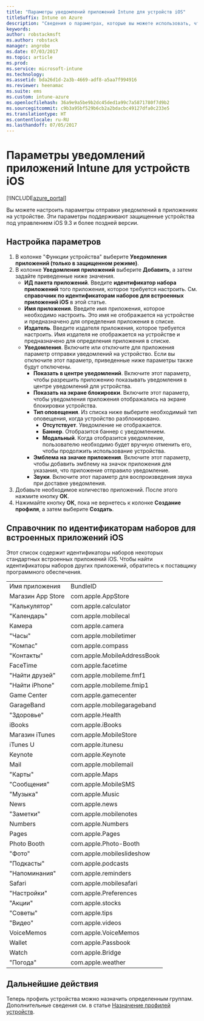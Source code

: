 ```yaml
---
title: "Параметры уведомлений приложений Intune для устройств iOS"
titleSuffix: Intune on Azure
description: "Сведения о параметрах, которые вы можете использовать, чтобы управлять уведомлениями приложений для устройств iOS.\""
keywords: 
author: robstackmsft
ms.author: robstack
manager: angrobe
ms.date: 07/03/2017
ms.topic: article
ms.prod: 
ms.service: microsoft-intune
ms.technology: 
ms.assetid: bda26d1d-2a3b-4669-adf8-a5aa7f994916
ms.reviewer: heenamac
ms.suite: ems
ms.custom: intune-azure
ms.openlocfilehash: 36a9e9a5be9b2dc45ded1a99c7a5871780f7d9b2
ms.sourcegitcommit: c9b3a95bf529b6cb2a2bdacbc49127dfa0c233e5
ms.translationtype: HT
ms.contentlocale: ru-RU
ms.lasthandoff: 07/05/2017
---
```

# <a name="intune-app-notifications-settings-for-ios-devices"></a>Параметры уведомлений приложений Intune для устройств iOS

[!INCLUDE[azure_portal](./includes/azure_portal.md)]

Вы можете настроить параметры отправки уведомлений в приложениях на устройстве. Эти параметры поддерживают защищенные устройства под управлением iOS 9.3 и более поздней версии.

## <a name="configure-settings"></a>Настройка параметров

1. В колонке "Функции устройства" выберите **Уведомления приложений (только в защищенном режиме)**.
2. В колонке **Уведомления приложений** выберите **Добавить**, а затем задайте приведенные ниже значения.
    - **ИД пакета приложений**. Введите **идентификатор набора приложений** того приложения, которое требуется настроить. См. **справочник по идентификаторам наборов для встроенных приложений iOS** в этой статье.
    - **Имя приложения**. Введите имя приложения, которое необходимо настроить. Это имя не отображается на устройстве и предназначено для определения приложения в списке.
    - **Издатель**. Введите издателя приложения, которое требуется настроить. Имя издателя не отображается на устройстве и предназначено для определения приложения в списке.
    - **Уведомления**. Включите или отключите для приложения параметр отправки уведомлений на устройство. Если вы отключите этот параметр, приведенные ниже параметры также будут отключены.
        - **Показать в центре уведомлений**. Включите этот параметр, чтобы разрешить приложению показывать уведомления в центре уведомлений для устройства.
        - **Показать на экране блокировки**. Включите этот параметр, чтобы уведомления приложения отображались на экране блокировки устройства.
        - **Тип оповещения**. Из списка ниже выберите необходимый тип оповещения, когда устройство разблокировано.
            - **Отсутствует**. Уведомление не отображается.
            - **Баннер**. Отобразится баннер с уведомлением.
            - **Модальный**. Когда отобразится уведомление, пользователю необходимо будет вручную отменить его, чтобы продолжить использование устройства.
        - **Эмблема на значке приложения**. Включите этот параметр, чтобы добавить эмблему на значок приложения для указания, что приложение отправило уведомление.
        - **Звуки**. Включите этот параметр для воспроизведения звука при доставке уведомления.
3. Добавьте необходимое количество приложений. После этого нажмите кнопку **ОК**.
4. Нажимайте кнопку **ОК**, пока не вернетесь к колонке **Создание профиля**, а затем выберите **Создать**. 


## <a name="bundle-id-reference-for-built-in-ios-apps"></a>Справочник по идентификаторам наборов для встроенных приложений iOS

Этот список содержит идентификаторы наборов некоторых стандартных встроенных приложений iOS. Чтобы найти идентификаторы наборов других приложений, обратитесь к поставщику программного обеспечения. 

|||
|-|-|
|Имя приложения|BundleID|
|Магазин App Store|com.apple.AppStore|
|"Калькулятор"|com.apple.calculator|
|"Календарь"|com.apple.mobilecal|
|Камера|com.apple.camera|
|"Часы"|com.apple.mobiletimer|
|"Компас"|com.apple.compass|
|"Контакты"|com.apple.MobileAddressBook|
|FaceTime|com.apple.facetime|
|"Найти друзей"|com.apple.mobileme.fmf1|
|"Найти iPhone"|com.apple.mobileme.fmip1|
|Game Center|com.apple.gamecenter|
|GarageBand|com.apple.mobilegarageband|
|"Здоровье"|com.apple.Health|
|iBooks|com.apple.iBooks|
|Магазин iTunes|com.apple.MobileStore|
|iTunes U|com.apple.itunesu|
|Keynote|com.apple.Keynote|
|Mail|com.apple.mobilemail|
|"Карты"|com.apple.Maps|
|"Сообщения"|com.apple.MobileSMS|
|"Музыка"|com.apple.Music|
|News|com.apple.news|
|"Заметки"|com.apple.mobilenotes|
|Numbers|com.apple.Numbers|
|Pages|com.apple.Pages|
|Photo Booth|com.apple.Photo-Booth|
|"Фото"|com.apple.mobileslideshow|
|"Подкасты"|com.apple.podcasts|
|"Напоминания"|com.apple.reminders|
|Safari|com.apple.mobilesafari|
|"Настройки"|com.apple.Preferences|
|"Акции"|com.apple.stocks|
|"Советы"|com.apple.tips|
|"Видео"|com.apple.videos|
|VoiceMemos|com.apple.VoiceMemos|
|Wallet|com.apple.Passbook|
|Watch|com.apple.Bridge|
|"Погода"|com.apple.weather|

## <a name="next-steps"></a>Дальнейшие действия

Теперь профиль устройства можно назначить определенным группам. Дополнительные сведения см. в статье [Назначение профилей устройств](device-profile-assign.md).
